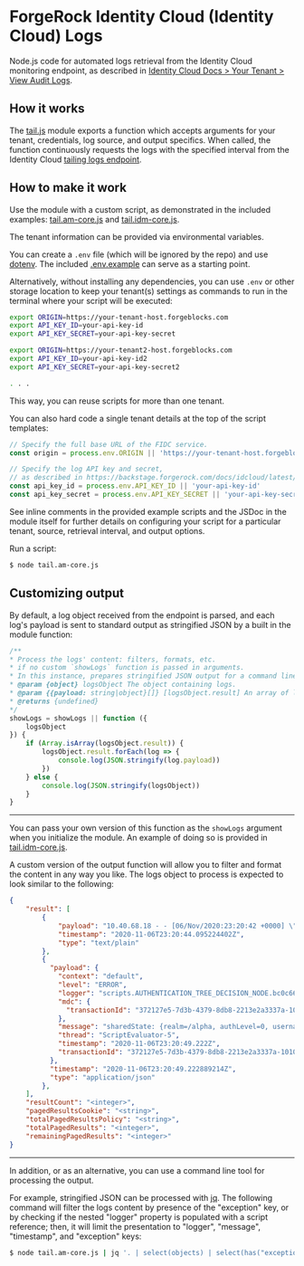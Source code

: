 # ForgeRock Identity Cloud (Identity Cloud) Logs

Node.js code for automated logs retrieval from the Identity Cloud monitoring endpoint, as described in [Identity Cloud Docs > Your Tenant > View Audit Logs](https://backstage.forgerock.com/docs/idcloud/latest/paas/tenant/audit-logs.html).

## How it works

The [tail.js](tail.js) module exports a function which accepts arguments for your tenant, credentials, log source, and output specifics. When called, the function continuously requests the logs with the specified interval from the Identity Cloud [tailing logs endpoint](https://backstage.forgerock.com/docs/idcloud/latest/paas/tenant/audit-logs.html#tailing_logs).

## How to make it work

Use the module with a custom script, as demonstrated in the included examples: [tail.am-core.js](tail.am-core.js) and [tail.idm-core.js](tail.idm-core.js).

The tenant information can be provided via environmental variables.

You can create a `.env` file (which will be ignored by the repo) and use [dotenv](https://www.npmjs.com/package/dotenv). The included [.env.example](.env.example) can serve as a starting point.

Alternatively, without installing any dependencies, you can use `.env` or other storage location to keep your tenant(s) settings as commands to run in the terminal where your script will be executed:

```bash
export ORIGIN=https://your-tenant-host.forgeblocks.com
export API_KEY_ID=your-api-key-id
export API_KEY_SECRET=your-api-key-secret

export ORIGIN=https://your-tenant2-host.forgeblocks.com
export API_KEY_ID=your-api-key-id2
export API_KEY_SECRET=your-api-key-secret2

. . .
```

This way, you can reuse scripts for more than one tenant.

You can also hard code a single tenant details at the top of the script templates:

```javascript
// Specify the full base URL of the FIDC service.
const origin = process.env.ORIGIN || 'https://your-tenant-host.forgeblocks.com'

// Specify the log API key and secret,
// as described in https://backstage.forgerock.com/docs/idcloud/latest/paas/tenant/audit-logs.html#api-key
const api_key_id = process.env.API_KEY_ID || 'your-api-key-id'
const api_key_secret = process.env.API_KEY_SECRET || 'your-api-key-secret'
```

See inline comments in the provided example scripts and the JSDoc in the module itself for further details on configuring your script for a particular tenant, source, retrieval interval, and output options.

Run a script:

```bash
$ node tail.am-core.js
```

## Customizing output

By default, a log object received from the endpoint is parsed, and each log's payload is sent to standard output as stringified JSON by a built in the module function:

```javascript
/**
* Process the logs' content: filters, formats, etc.
* if no custom `showLogs` function is passed in arguments.
* In this instance, prepares stringified JSON output for a command line tool like `jq`.
* @param {object} logsObject The object containing logs.
* @param {{payload: string|object}[]} [logsObject.result] An array of logs.
* @returns {undefined}
*/
showLogs = showLogs || function ({
    logsObject
}) {
    if (Array.isArray(logsObject.result)) {
        logsObject.result.forEach(log => {
            console.log(JSON.stringify(log.payload))
        })
    } else {
        console.log(JSON.stringify(logsObject))
    }
}
```

***

You can pass your own version of this function as the `showLogs` argument when you initialize the module. An example of doing so is provided in [tail.idm-core.js](tail.idm-core.js).

A custom version of the output function will allow you to filter and format the content in any way you like. The logs object to process is expected to look similar to the following:

```json
{
    "result": [
        {
            "payload": "10.40.68.18 - - [06/Nov/2020:23:20:42 +0000] \"GET /am/isAlive.jsp HTTP/1.0\" 200 112 1ms\n",
            "timestamp": "2020-11-06T23:20:44.095224402Z",
            "type": "text/plain"
        },
        {
          "payload": {
            "context": "default",
            "level": "ERROR",
            "logger": "scripts.AUTHENTICATION_TREE_DECISION_NODE.bc0c6654-b10e-44d1-9ea3-712940fbea67",
            "mdc": {
              "transactionId": "372127e5-7d3b-4379-8db8-2213e2a3337a-1010"
            },
            "message": "sharedState: {realm=/alpha, authLevel=0, username=user.0}",
            "thread": "ScriptEvaluator-5",
            "timestamp": "2020-11-06T23:20:49.222Z",
            "transactionId": "372127e5-7d3b-4379-8db8-2213e2a3337a-1010"
          },
          "timestamp": "2020-11-06T23:20:49.222889214Z",
          "type": "application/json"
        },
    ],
    "resultCount": "<integer>",
    "pagedResultsCookie": "<string>",
    "totalPagedResultsPolicy": "<string>",
    "totalPagedResults": "<integer>",
    "remainingPagedResults": "<integer>"
}
```

***

In addition, or as an alternative, you can use a command line tool for processing the output.

For example, stringified JSON can be processed with [jq](https://stedolan.github.io/jq/tutorial/). The following command will filter the logs content by presence of the "exception" key, or by checking if the nested "logger" property is populated with a script reference; then, it will limit the presentation to "logger", "message", "timestamp", and "exception" keys:

```bash
$ node tail.am-core.js | jq '. | select(objects) | select(has("exception") or (.logger | test("scripts."))) | {logger: .logger, message: .message, timestamp: .timestamp, exception: .exception}'
```